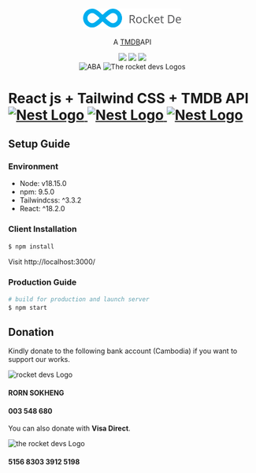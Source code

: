 <p align="center">
  <a href="https://www.youtube.com/@rornsokheng" target="_blank" rel="noopener noreferrer"><img src="/src//components//img/logo-text.svg" width="200px" alt="The Rocket devs Logo" /></a>
</p>

<p align="center">A <a href="https://developer.themoviedb.org/" target="_blank" rel="noopener noreferrer">TMDB</a>API</p>
<p align="center">
<img src="https://img.shields.io/badge/node.js-%2343853D.svg?style=for-the-badge&logo=node.js&logoColor=white" width="80">
<img src="https://img.shields.io/badge/-ReactJs-61DAFB?logo=react&logoColor=white&logoWidth=30" width="80">
<img src="https://img.shields.io/badge/tailwindcss-%2338B2AC.svg?style=for-the-badge&logo=tailwind-css&logoColor=white" width="110">
<br/>
<img src="https://cdn.shortpixel.ai/client/q_glossy,ret_img,w_560/https://adscom.biz/wp-content/uploads/2017/02/ABA-logo-no-padding.png" width="80" alt="ABA" />
<img src="https://upload.wikimedia.org/wikipedia/commons/thumb/0/04/Visa.svg/1200px-Visa.svg.png" width="55" alt="The rocket devs Logos" />
</p>

<h1>React js + Tailwind CSS + TMDB API
  <a
    href="https://react.dev/"
    target="blank"
  >
<br/>
    <img
      src="https://encrypted-tbn0.gstatic.com/images?q=tbn:ANd9GcQoD9nduODgEX90baYrLHThjEP_OHVmijs7GNXDcBPZmEWmU6nqoiEkZk6t7XFdr5MDOew&usqp=CAU"
      width="50"
      alt="Nest Logo"
    />
<img
      src="https://camo.githubusercontent.com/53b9876cd8e38928387c6824043b0e2772b15b1bfdb7f42d0864216abbf3dfe8/68747470733a2f2f7265666163746f72696e6775692e6e7963332e63646e2e6469676974616c6f6365616e7370616365732e636f6d2f7461696c77696e642d6c6f676f2e737667"
      width="200"
      alt="Nest Logo"
    />
<img
      src="https://files.readme.io/29c6fee-blue_short.svg"
      width="50"
      alt="Nest Logo"
    />
  </a>
</h1>

## Setup Guide

### Environment

- Node: v18.15.0
- npm: 9.5.0
- Tailwindcss: ^3.3.2
- React: ^18.2.0

### Client Installation

```bash
$ npm install
```

Visit http://localhost:3000/

### Production Guide

```bash
# build for production and launch server
$ npm start
```

## Donation

Kindly donate to the following bank account (Cambodia) if you want to support our works.

<img src="https://cdn.shortpixel.ai/client/q_glossy,ret_img,w_560/https://adscom.biz/wp-content/uploads/2017/02/ABA-logo-no-padding.png" width="120" alt="rocket devs Logo" />

#### RORN SOKHENG

#### 003 548 680

You can also donate with **Visa Direct**.

<img src="https://upload.wikimedia.org/wikipedia/commons/thumb/0/04/Visa.svg/1200px-Visa.svg.png" width="120" alt="the rocket devs Logo" />

#### 5156 8303 3912 5198
